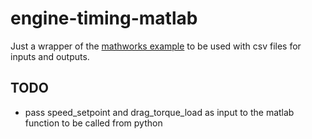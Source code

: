 # engine-timing-matlab

Just a wrapper of the [mathworks example](https://nl.mathworks.com/help/simulink/slref/engine-timing-model-with-closed-loop-control.html) to be used with csv files for inputs and outputs.

## TODO

 * pass speed_setpoint and drag_torque_load as input to the matlab function to be called from python
